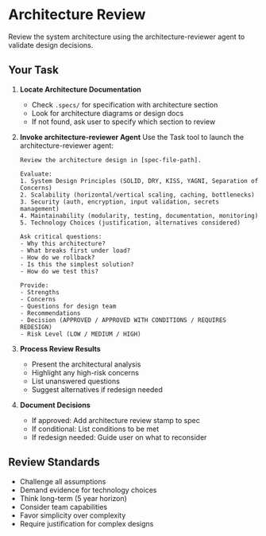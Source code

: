 # Architecture Review

Review the system architecture using the architecture-reviewer agent to validate design decisions.

## Your Task

1. **Locate Architecture Documentation**
   - Check `.specs/` for specification with architecture section
   - Look for architecture diagrams or design docs
   - If not found, ask user to specify which section to review

2. **Invoke architecture-reviewer Agent**
   Use the Task tool to launch the architecture-reviewer agent:

   ```
   Review the architecture design in [spec-file-path].

   Evaluate:
   1. System Design Principles (SOLID, DRY, KISS, YAGNI, Separation of Concerns)
   2. Scalability (horizontal/vertical scaling, caching, bottlenecks)
   3. Security (auth, encryption, input validation, secrets management)
   4. Maintainability (modularity, testing, documentation, monitoring)
   5. Technology Choices (justification, alternatives considered)

   Ask critical questions:
   - Why this architecture?
   - What breaks first under load?
   - How do we rollback?
   - Is this the simplest solution?
   - How do we test this?

   Provide:
   - Strengths
   - Concerns
   - Questions for design team
   - Recommendations
   - Decision (APPROVED / APPROVED WITH CONDITIONS / REQUIRES REDESIGN)
   - Risk Level (LOW / MEDIUM / HIGH)
   ```

3. **Process Review Results**
   - Present the architectural analysis
   - Highlight any high-risk concerns
   - List unanswered questions
   - Suggest alternatives if redesign needed

4. **Document Decisions**
   - If approved: Add architecture review stamp to spec
   - If conditional: List conditions to be met
   - If redesign needed: Guide user on what to reconsider

## Review Standards
- Challenge all assumptions
- Demand evidence for technology choices
- Think long-term (5 year horizon)
- Consider team capabilities
- Favor simplicity over complexity
- Require justification for complex designs
